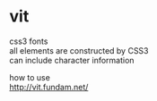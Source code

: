 vit
===

css3 fonts  
all elements are constructed by CSS3  
can include character information  

how to use  
http://vit.fundam.net/
